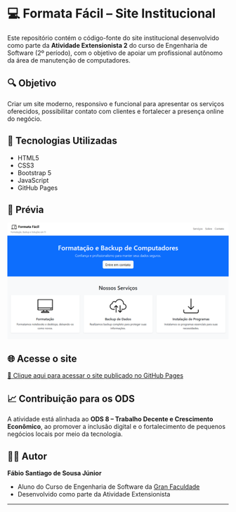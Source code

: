 # 💻 Formata Fácil – Site Institucional

Este repositório contém o código-fonte do site institucional desenvolvido como parte da **Atividade Extensionista 2** do curso de Engenharia de Software (2º período), com o objetivo de apoiar um profissional autônomo da área de manutenção de computadores.

## 🔍 Objetivo

Criar um site moderno, responsivo e funcional para apresentar os serviços oferecidos, possibilitar contato com clientes e fortalecer a presença online do negócio.

## 🚀 Tecnologias Utilizadas

- HTML5
- CSS3
- Bootstrap 5
- JavaScript
- GitHub Pages

## 📸 Prévia

![Prévia do site](img/preview.png)

## 🌐 Acesse o site

[🔗 Clique aqui para acessar o site publicado no GitHub Pages](https://ssantiago121.github.io/formata-facil/)  

## 📈 Contribuição para os ODS

A atividade está alinhada ao **ODS 8 – Trabalho Decente e Crescimento Econômico**, ao promover a inclusão digital e o fortalecimento de pequenos negócios locais por meio da tecnologia.

## 👨‍💻 Autor

**Fábio Santiago de Sousa Júnior**  
 - Aluno do Curso de Engenharia de Software da [Gran Faculdade](https://faculdade.grancursosonline.com.br/)
 - Desenvolvido como parte da Atividade Extensionista

---

